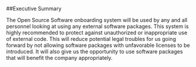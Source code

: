 ##Executive Summary

The Open Source Software onboarding system will be used by any and all personnel looking at using any external software packages. This system is highly recommended to protect against unauthorized or inappropriate use of external code. This will reduce potential legal troubles for us going forward by not allowing software packages with unfavorable licenses to be introduced. It will also give us the opportunity to use software packages that will benefit the company appropriately.


